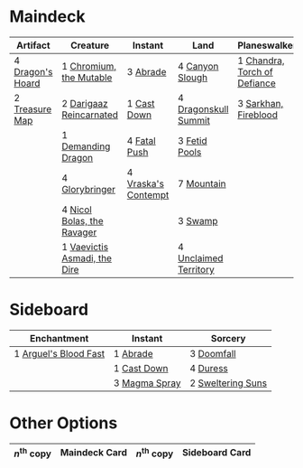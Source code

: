 
# Maindeck

|                                         Artifact                                          |                                               Creature                                                |                                           Instant                                            |                                              Land                                              |                                             Planeswalker                                              |
|-------------------------------------------------------------------------------------------|-------------------------------------------------------------------------------------------------------|----------------------------------------------------------------------------------------------|------------------------------------------------------------------------------------------------|-------------------------------------------------------------------------------------------------------|
|4 [Dragon's Hoard](http://gatherer.wizards.com/Pages/Card/Details.aspx?multiverseid=447369)|1 [Chromium, the Mutable](http://gatherer.wizards.com/Pages/Card/Details.aspx?multiverseid=447350)     |3 [Abrade](http://gatherer.wizards.com/Pages/Card/Details.aspx?multiverseid=430772)           |4 [Canyon Slough](http://gatherer.wizards.com/Pages/Card/Details.aspx?multiverseid=426941)      |1 [Chandra, Torch of Defiance](http://gatherer.wizards.com/Pages/Card/Details.aspx?multiverseid=417683)|
|2 [Treasure Map](http://gatherer.wizards.com/Pages/Card/Details.aspx?multiverseid=435410)  |2 [Darigaaz Reincarnated](http://gatherer.wizards.com/Pages/Card/Details.aspx?multiverseid=443081)     |1 [Cast Down](http://gatherer.wizards.com/Pages/Card/Details.aspx?multiverseid=442969)        |4 [Dragonskull Summit](http://gatherer.wizards.com/Pages/Card/Details.aspx?multiverseid=420909) |3 [Sarkhan, Fireblood](http://gatherer.wizards.com/Pages/Card/Details.aspx?multiverseid=447290)        |
|                                                                                           |1 [Demanding Dragon](http://gatherer.wizards.com/Pages/Card/Details.aspx?multiverseid=447271)          |4 [Fatal Push](http://gatherer.wizards.com/Pages/Card/Details.aspx?multiverseid=423724)       |3 [Fetid Pools](http://gatherer.wizards.com/Pages/Card/Details.aspx?multiverseid=426945)        |                                                                                                       |
|                                                                                           |4 [Glorybringer](http://gatherer.wizards.com/Pages/Card/Details.aspx?multiverseid=426836)              |4 [Vraska's Contempt](http://gatherer.wizards.com/Pages/Card/Details.aspx?multiverseid=435283)|7 [Mountain](http://gatherer.wizards.com/Pages/Card/Details.aspx?multiverseid=439604)           |                                                                                                       |
|                                                                                           |4 [Nicol Bolas, the Ravager](http://gatherer.wizards.com/Pages/Card/Details.aspx?multiverseid=447354)  |                                                                                              |3 [Swamp](http://gatherer.wizards.com/Pages/Card/Details.aspx?multiverseid=439603)              |                                                                                                       |
|                                                                                           |1 [Vaevictis Asmadi, the Dire](http://gatherer.wizards.com/Pages/Card/Details.aspx?multiverseid=447362)|                                                                                              |4 [Unclaimed Territory](http://gatherer.wizards.com/Pages/Card/Details.aspx?multiverseid=435419)|                                                                                                       |


# Sideboard

|                                          Enchantment                                           |                                       Instant                                        |                                          Sorcery                                           |
|------------------------------------------------------------------------------------------------|--------------------------------------------------------------------------------------|--------------------------------------------------------------------------------------------|
|1 [Arguel's Blood Fast](http://gatherer.wizards.com/Pages/Card/Details.aspx?multiverseid=439316)|1 [Abrade](http://gatherer.wizards.com/Pages/Card/Details.aspx?multiverseid=430772)   |3 [Doomfall](http://gatherer.wizards.com/Pages/Card/Details.aspx?multiverseid=430751)       |
|                                                                                                |1 [Cast Down](http://gatherer.wizards.com/Pages/Card/Details.aspx?multiverseid=442969)|4 [Duress](http://gatherer.wizards.com/Pages/Card/Details.aspx?multiverseid=None)           |
|                                                                                                |3 [Magma Spray](http://gatherer.wizards.com/Pages/Card/Details.aspx?multiverseid=None)|2 [Sweltering Suns](http://gatherer.wizards.com/Pages/Card/Details.aspx?multiverseid=426851)|


# Other Options

|*n*<sup>th</sup> copy|Maindeck Card|*n*<sup>th</sup> copy|Sideboard Card|
|---------------------|-------------|---------------------|--------------|

